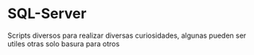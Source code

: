 # SQL-Server
Scripts diversos para realizar diversas curiosidades, algunas pueden ser utiles otras solo basura para otros
